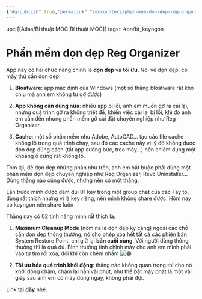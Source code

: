 ```yaml
---
{"dg-publish":true,"permalink":"/encounters/phan-mem-don-dep-reg-organizer/"}
---
```


up:: [[Atlas/Bí thuật MOC\|Bí thuật MOC]]
tags:: #on/bt_keyngon  

# Phần mềm dọn dẹp Reg Organizer
App này có hai chức năng chính là **dọn dẹp** và **tối ưu**. Nói về dọn dẹp, có mấy thứ cần dọn dẹp:

1. **Bloatware**: app mặc định của Windows (một số thằng bloatware rất khó chịu mà anh em không tự gỡ được)
    
2. **App không cần dùng nữa**: nhiều app bị lỗi, anh em muốn gỡ ra cài lại, nhưng quá trình gỡ ra không triệt để, khiến việc cài lại bị lỗi, khi đó anh em cần đến nhưng phần mềm gỡ cài đặt chuyên nghiệp như Reg Organizer.
    
3. **Cache**: một số phần mềm như Adobe, AutoCAD... tạo các file cache khổng lồ trong quá trình chạy, sau đó các cache này vì lý đó không được dọn dẹp đúng cách (tắt app cưỡng bức, treo máy...) nên chiếm dụng một khoảng ổ cứng rất khổng lồ.
    

Tóm lại, để dọn dẹp những phần như trên, anh em bắt buộc phải dùng một phần mềm dọn dẹp chuyên nghiệp như Reg Organizer, Revo Uninstaller... Dùng thằng nào cũng được, nhưng nên có một thằng.

Lần trước mình được dấm dúi 01 key trong một group chat của các Tay to, dùng rất thích nhưng vì là key riêng, nên mình không share được. Hôm nay có keyngon nên share luôn

Thằng này có 02 tính năng mình rất thích là:

1. **Maximum Cleanup Mode** (nôm na là dọn dẹp kỹ càng) ngoài các chỗ cần dọn dẹp thông thường, nó cho phép xóa hết tất cả các phiên bản System Restore Point, chỉ giữ lại **bản cuối cùng**. Với người dùng thông thường thì là quá đủ. Bình thường tinh chỉnh máy cho anh em mình phải vào tự tìm rồi xóa, đôi khi còn chém nhầm ![😁](https://static.xx.fbcdn.net/images/emoji.php/v9/ta8/1.5/16/1f601.png) 
    
2. **Tối ưu hóa quá trình khởi động**: thằng nào không quan trọng thì cho nó khởi động chậm, chậm lại hẳn vài phút, như thế bật máy phát là một vài giây sau anh em có máy dùng ngay, không phải đợi.

Link tại [**đây**](https://justpaste.it/3aw7q?fbclid=IwAR0ARPY3qN6OLmFAaQZPqNdqAlEs02OSXWpaWqaGMVHDhnszAqjOacjE3_0) nhé.
